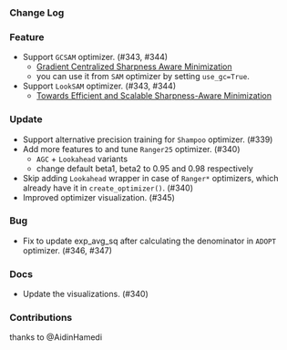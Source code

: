 ### Change Log

### Feature

* Support `GCSAM` optimizer. (#343, #344)
    * [Gradient Centralized Sharpness Aware Minimization](https://arxiv.org/abs/2501.11584)
    * you can use it from `SAM` optimizer by setting `use_gc=True`.
* Support `LookSAM` optimizer. (#343, #344)
    * [Towards Efficient and Scalable Sharpness-Aware Minimization](https://arxiv.org/abs/2203.02714)

### Update

* Support alternative precision training for `Shampoo` optimizer. (#339)
* Add more features to and tune `Ranger25` optimizer. (#340)
    * `AGC` + `Lookahead` variants
    * change default beta1, beta2 to 0.95 and 0.98 respectively
* Skip adding `Lookahead` wrapper in case of `Ranger*` optimizers, which already have it in `create_optimizer()`. (#340)
* Improved optimizer visualization. (#345)

### Bug

* Fix to update exp_avg_sq after calculating the denominator in `ADOPT` optimizer. (#346, #347)

### Docs

* Update the visualizations. (#340)

### Contributions

thanks to @AidinHamedi
